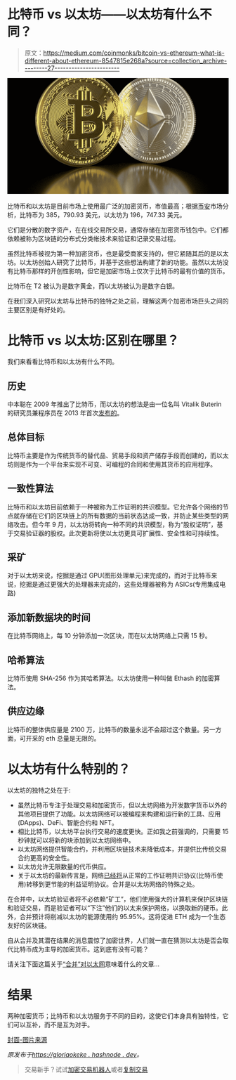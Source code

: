 # 比特币 vs 以太坊——以太坊有什么不同？

> 原文：<https://medium.com/coinmonks/bitcoin-vs-ethereum-what-is-different-about-ethereum-8547815e268a?source=collection_archive---------27----------------------->

![](img/b99b8f52057de813e5e928570b270f94.png)

比特币和以太坊是目前市场上使用最广泛的加密货币，市值最高；根据[币安](https://www.binance.com/en/markets)市场分析，比特币为 385，790.93 美元，以太坊为 196，747.33 美元。

它们是分散的数字资产，在在线交易所交易，通常存储在加密货币钱包中。它们都依赖被称为区块链的分布式分类帐技术来验证和记录交易过程。

虽然比特币被视为第一种加密货币，也是最受商家支持的，但它紧随其后的是以太坊。以太坊创始人研究了比特币，并基于这些想法构建了新的功能。虽然以太坊没有比特币那样的开创性影响，但它是加密市场上仅次于比特币的最有价值的货币。

比特币在 T2 被认为是数字黄金，而以太坊被认为是数字白银。

在我们深入研究以太坊与比特币的独特之处之前，理解这两个加密市场巨头之间的主要区别是有好处的。

# 比特币 vs 以太坊:区别在哪里？

我们来看看比特币和以太坊有什么不同。

## 历史

中本聪在 2009 年推出了比特币，而以太坊的想法是由一位名叫 Vitalik Buterin 的研究员兼程序员在 2013 年首次[发布的](https://en.wikipedia.org/wiki/Ethereum)。

## 总体目标

比特币主要是作为传统货币的替代品、贸易手段和资产储存手段而创建的，而以太坊则是作为一个平台来实现不可变、可编程的合同和使用其货币的应用程序。

## 一致性算法

比特币和以太坊目前依赖于一种被称为工作证明的共识模型。它允许各个网络的节点就存储在它们的区块链上的所有数据的当前状态达成一致，并防止某些类型的网络攻击。但今年 9 月，以太坊将转向一种不同的共识模型，称为“股权证明”，基于交易验证器的股权。此次更新将使以太坊更具可扩展性、安全性和可持续性。

## 采矿

对于以太坊来说，挖掘是通过 GPU(图形处理单元)来完成的，而对于比特币来说，挖掘是通过更强大的处理器来完成的，这些处理器被称为 ASICs(专用集成电路)

## 添加新数据块的时间

在比特币网络上，每 10 分钟添加一次区块，而在以太坊网络上只需 15 秒。

## 哈希算法

比特币使用 SHA-256 作为其哈希算法。以太坊使用一种叫做 Ethash 的加密算法。

## 供应边缘

比特币的整体供应量是 2100 万，比特币的数量永远不会超过这个数量。另一方面，可开采的 eth 总量是无限的。

# 以太坊有什么特别的？

以太坊的独特之处在于:

*   虽然比特币专注于处理交易和加密货币，但以太坊网络为开发数字货币以外的其他项目提供了功能。以太坊网络可以被编程来构建和运行新的工具、应用(DApps)、DeFi、智能合约和 NFT。
*   相比比特币，以太坊平台执行交易的速度更快。正如我之前强调的，只需要 15 秒钟就可以将新的块添加到以太坊网络中。
*   以太坊网络提供智能合约，并利用区块链技术来降低成本，并提供比传统交易合约更高的安全性。
*   以太坊允许无限数量的代币供应。
*   关于以太坊的最新传言是，网络[已经将](https://twitter.com/VitalikButerin/status/1570306185391378434?s=20&t=oa8QotRT6bNyFUcj-BWhIA)从正常的工作证明共识协议(比特币使用)转移到更节能的利益证明协议。合并是以太坊网络的特殊之处。

在合并中，以太坊验证者将不必依赖“矿工”，他们使用强大的计算机来保护区块链和验证交易，而是验证者可以“下注”他们的以太来保护网络，以换取新的硬币。此外，合并预计将削减以太坊的能源使用约 95.95%。这将促进 ETH 成为一个生态友好的区块链。

自从合并及其潜在结果的消息震惊了加密世界，人们就一直在猜测以太坊是否会取代比特币成为主导的加密货币。这到底有没有可能？

请关注下面这篇关于[“合并”对以太网](/@okekeebubechukwu08/the-ethereum-merge-misconceptions-about-the-merge-dd83295f5652)意味着什么的文章…

# 结果

两种加密货币；比特币和以太坊服务于不同的目的，这使它们本身具有独特性，它们可以互补，而不是互为对手。

[封面-图片来源](https://cosmosam.com.au/learn/insights/the-differences-between-bitcoin-and-ethereum/)

*原发布于*[*https://gloriaokeke . hashnode . dev*](https://gloriaokeke.hashnode.dev/bitcoin-vs-ethereum-what-is-different-about-ethereum)*。*

> 交易新手？试试[加密交易机器人](/coinmonks/crypto-trading-bot-c2ffce8acb2a)或者[复制交易](/coinmonks/top-10-crypto-copy-trading-platforms-for-beginners-d0c37c7d698c)